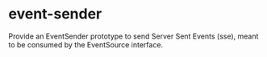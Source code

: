 # event-sender
Provide an EventSender prototype to send Server Sent Events (sse), meant to be consumed by the EventSource interface.
